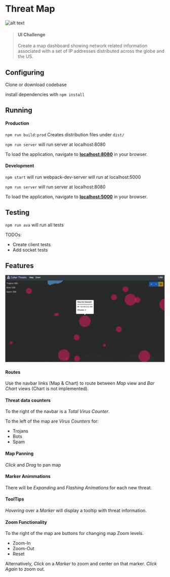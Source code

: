 # Threat Map
![alt text](./images/demo.gif "Picture of Application")

> #### UI Challenge
> Create a map dashboard showing network related information associated with a set of IP addresses distributed across the globe and the US.  

## Configuring
Clone or download codebase

install dependencies with `npm install`

## Running

#### Production
`npm run build:prod` Creates distribution files under `dist/`

`npm run server` will run server at localhost:8080

To load the application, navigate to **[localhost:8080](http://localhost:8080)** in your browser.

#### Development 
`npm start` will run webpack-dev-server will run at localhost:5000 

`npm run server` will run server at localhost:8080

To load the application, navigate to **[localhost:5000](http://localhost:5000)** in your browser.

## Testing  
`npm run ava` will run all tests 

TODOs: 
* Create client tests
* Add socket tests

## Features 
![alt text](./images/click-zoom-zoomed.png "Picture of Application")

#### Routes
Use the navbar links (Map & Chart) to route between *Map* view and *Bar Chart* views (Chart is not implemented).

#### Threat data counters 
To the right of the navbar is a *Total Virus Counter*.

To the left of the map are *Virus Counters* for:
* Trojans
* Bots
* Spam

#### Map Panning 
*Click* and *Drag* to pan map

#### Marker Animmations
There will be *Expanding* and *Flashing Animations* for each new threat.

#### ToolTips 
*Hovering* over a *Marker* will display a tooltip with threat information.

#### Zoom Functionality

To the right of the map are buttons for changing map Zoom levels.
* Zoom-In
* Zoom-Out
* Reset 

Alternatively, *Click* on a *Marker* to zoom and center on that marker. *Click Again* to zoom out.
